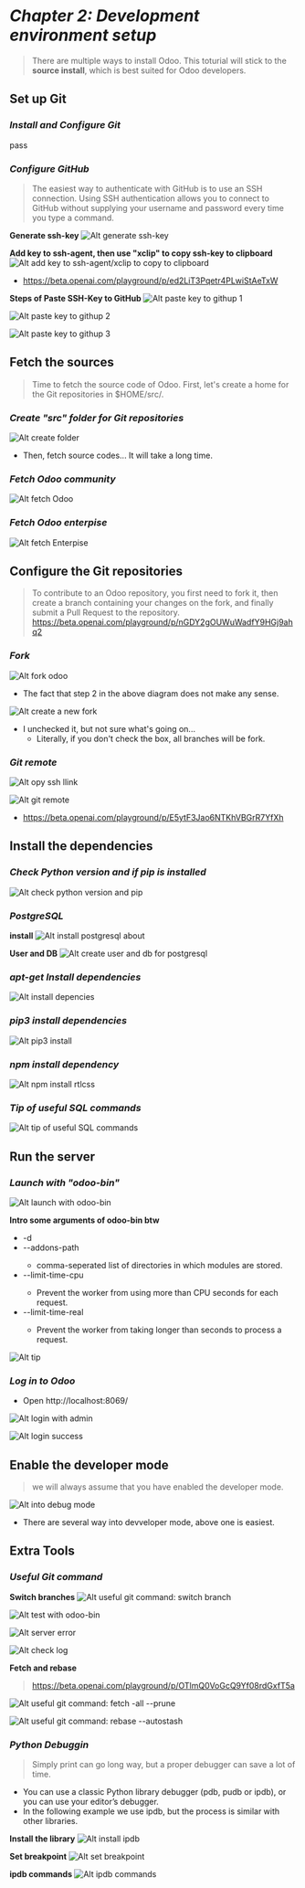 # **_Chapter 2: Development environment setup_**

> There are multiple ways to install Odoo. This toturial will stick to the **source install**, which is best suited for Odoo developers.

## **Set up Git**

### _Install and Configure Git_

pass

### _Configure GitHub_

> The easiest way to authenticate with GitHub is to use an SSH connection. Using SSH authentication allows you to connect to GitHub without supplying your username and password every time you type a command.

**Generate ssh-key**
![Alt generate ssh-key](pic/01.jpg)

**Add key to ssh-agent, then use "xclip" to copy ssh-key to clipboard**
![Alt add key to ssh-agent/xclip to copy to clipboard](pic/02.jpg)

- https://beta.openai.com/playground/p/ed2LiT3Pqetr4PLwiStAeTxW

**Steps of Paste SSH-Key to GitHub**
![Alt paste key to githup 1](pic/03.jpg)

![Alt paste key to githup 2](pic/04.jpg)

![Alt paste key to githup 3](pic/05.jpg)

## **Fetch the sources**

> Time to fetch the source code of Odoo. First, let's create a home for the Git repositories in $HOME/src/.

### _Create "src" folder for Git repositories_

![Alt create folder](pic/06.jpg)

- Then, fetch source codes... It will take a long time.

### _Fetch Odoo community_

![Alt fetch Odoo](pic/07.jpg)

### _Fetch Odoo enterpise_

![Alt fetch Enterpise](pic/08.jpg)

## **Configure the Git repositories**

> To contribute to an Odoo repository, you first need to fork it, then create a branch containing your changes on the fork, and finally submit a Pull Request to the repository.
> https://beta.openai.com/playground/p/nGDY2gOUWuWadfY9HGj9ahq2

### _Fork_

![Alt fork odoo](pic/09.jpg)

- The fact that step 2 in the above diagram does not make any sense.

![Alt create a new fork](pic/10.jpg)

- I unchecked it, but not sure what's going on...
  - Literally, if you don't check the box, all branches will be fork.

### _Git remote_

![Alt opy ssh llink](pic/11.jpg)

![Alt git remote](pic/12.jpg)

- https://beta.openai.com/playground/p/E5ytF3Jao6NTKhVBGrR7YfXh

## **Install the dependencies**

### _Check Python version and if pip is installed_

![Alt check python version and pip](pic/13.jpg)

### _PostgreSQL_

**install**
![Alt install postgresql about](pic/14.jpg)

**User and DB**
![Alt create user and db for postgresql](pic/15.jpg)

### _apt-get Install dependencies_

![Alt install depencies](pic/16.jpg)

### _pip3 install dependencies_

![Alt pip3 install](pic/17.jpg)

### _npm install dependency_

![Alt npm install rtlcss](pic/18.jpg)

### _Tip of useful SQL commands_

![Alt tip of useful SQL commands](pic/19.jpg)

## **Run the server**

### _Launch with "odoo-bin"_

![Alt launch with odoo-bin](pic/20.jpg)

**Intro some arguments of odoo-bin btw**

- -d <database>
- --addons-path <directories>
  - comma-seperated list of directories in which modules are stored.
- --limit-time-cpu <limit>
  - Prevent the worker from using more than <limit> CPU seconds for each request.
- --limit-time-real <limit>
  - Prevent the worker from taking longer than <limit> seconds to process a request.

![Alt tip](pic/21.jpg)

### _Log in to Odoo_

- Open http://localhost:8069/

![Alt login with admin](pic/22.jpg)

![Alt login success](pic/23.jpg)

## **Enable the developer mode**

> we will always assume that you have enabled the developer mode.

![Alt into debug mode](pic/24.jpg)

- There are several way into devveloper mode, above one is easiest.

## **Extra Tools**

### _Useful Git command_

**Switch branches**
![Alt useful git command: switch branch](pic/25.jpg)

![Alt test with odoo-bin](pic/26.jpg)

![Alt server error](pic/27.jpg)

![Alt check log](pic/28.jpg)

**Fetch and rebase**

> https://beta.openai.com/playground/p/OTlmQ0VoGcQ9Yf08rdGxfT5a

![Alt useful git command:  fetch -all --prune](pic/29.jpg)

![Alt useful git command: rebase --autostash](pic/30.jpg)

### _Python Debuggin_

> Simply print can go long way, but a proper debugger can save a lot of time.

- You can use a classic Python library debugger (pdb, pudb or ipdb), or you can use your editor’s debugger.
- In the following example we use ipdb, but the process is similar with other libraries.

**Install the library**
![Alt install ipdb](pic/31.jpg)

**Set breakpoint**
![Alt set breakpoint](pic/32.jpg)

**ipdb commands**
![Alt ipdb commands](pic/33.jpg)
